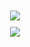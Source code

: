 <div align="center" style="margin:10px">
<img src="https://img.shields.io/badge/Vue.js-4FC08D?style=flat&logo=Vue.js&logoColor=white">
</div>

<div align="center">
<img src="https://github-readme-stats.vercel.app/api?username=ParkDyel&show_icons=true&theme=highcontrast">
</div>
